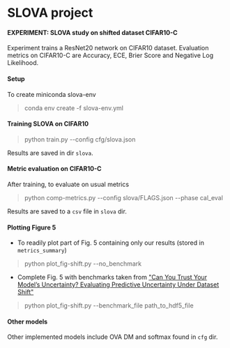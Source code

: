 # SLOVA project
#### EXPERIMENT: SLOVA study on shifted dataset CIFAR10-C
Experiment trains a ResNet20 network on CIFAR10 dataset. Evaluation metrics on CIFAR10-C are Accuracy, ECE, Brier Score and Negative Log Likelihood.
#### Setup
To create miniconda slova-env
> conda env create -f slova-env.yml

#### Training SLOVA on CIFAR10
> python train.py --config cfg/slova.json

Results are saved in dir ``slova``.
#### Metric evaluation on CIFAR10-C
After training, to evaluate on usual metrics
> python comp-metrics.py --config slova/FLAGS.json --phase cal_eval

Results are saved to a ``csv`` file in ``slova`` dir.

#### Plotting Figure 5
* To readily plot part of Fig. 5 containing only our results (stored in ``metrics_summary``)
> python plot_fig-shift.py --no_benchmark

* Complete Fig. 5 with benchmarks taken from ["Can You Trust Your Model’s Uncertainty? Evaluating
Predictive Uncertainty Under Dataset Shift"](https://papers.nips.cc/paper/2019/file/8558cb408c1d76621371888657d2eb1d-Paper.pdf) 
> python plot_fig-shift.py --benchmark_file path_to_hdf5_file

#### Other models
Other implemented models include OVA DM and softmax found in ``cfg`` dir.
